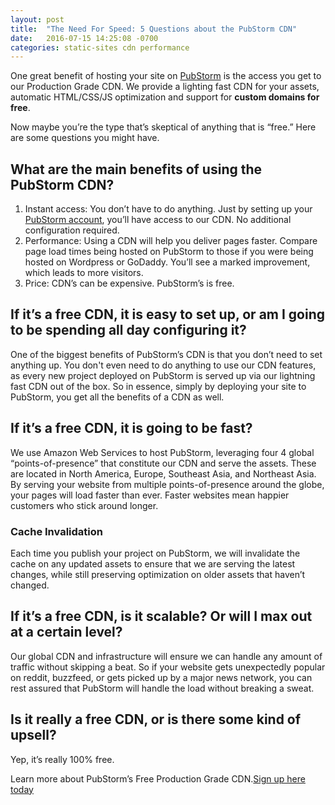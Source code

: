```yaml
---
layout: post
title:  "The Need For Speed: 5 Questions about the PubStorm CDN"
date:   2016-07-15 14:25:08 -0700
categories: static-sites cdn performance
---
```


One great benefit of hosting your site on [PubStorm](https://www.pubstorm.com) is the access you get to our Production Grade CDN. We provide a lighting fast CDN for your assets, automatic HTML/CSS/JS optimization and support for **custom domains for free**.

Now maybe you’re the type that’s skeptical of anything that is “free.” Here are some questions you might have.

## What are the main benefits of using the PubStorm CDN?

1. Instant access: You don’t have to do anything. Just by setting up your [PubStorm account](https://help.pubstorm.com/getting-started/getting-started/), you’ll have access to our CDN. No additional configuration required.
2. Performance: Using a CDN will help you deliver pages faster. Compare page load times being hosted on PubStorm to those if you were being hosted on Wordpress or GoDaddy. You’ll see a marked improvement, which leads to more visitors.
3. Price: CDN’s can be expensive. PubStorm’s is free.

## If it’s a free CDN, it is easy to set up, or am I going to be spending all day configuring it?

One of the biggest benefits of PubStorm’s CDN is that you don’t need to set anything up. You don't even need to do anything to use our CDN features, as every new project deployed on PubStorm is served up via our lightning fast CDN out of the box. So in essence, simply by deploying your site to PubStorm, you get all the benefits of a CDN as well.

## If it’s a free CDN, it is going to be fast?

We use Amazon Web Services to host PubStorm, leveraging four 4 global “points-of-presence” that constitute our CDN and serve the assets. These are located in North America, Europe, Southeast Asia, and Northeast Asia. By serving your website from multiple points-of-presence around the globe, your pages will load faster than ever. Faster websites mean happier customers who stick around longer.

### Cache Invalidation

Each time you publish your project on PubStorm, we will invalidate the cache on any updated assets to ensure that we are serving the latest changes, while still preserving optimization on older assets that haven’t changed.  

## If it’s a free CDN, is it scalable? Or will I max out at a certain level?
Our global CDN and infrastructure will ensure we can handle any amount of traffic without skipping a beat. So if your website gets unexpectedly popular on reddit, buzzfeed, or gets picked up by a major news network, you can rest assured that PubStorm will handle the load without breaking a sweat.

## Is it really a free CDN, or is there some kind of upsell?
Yep, it’s really 100% free.

Learn more about PubStorm’s Free Production Grade CDN.[Sign up here today](https://www.pubstorm.com)
